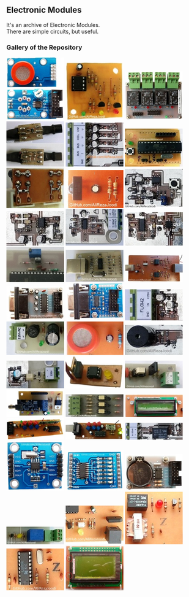 ## Electronic Modules 
It's an archive of Electronic Modules.  
There are simple circuits, but useful.

### Gallery of the Repository
![](Sensor_MQ_DO/Pictures/Album.jpg)
![](EEPROM_AT24Cx/Pictures/Album.jpg)
![](Driver_Relay_4CH/Pictures/Album.jpg)
![](Sensor_LM35_R-C%20Damper/Pictures/Album.jpg)
![](MCU_AI/Pictures/Album.jpg)
![](MCU_AVR_ATmega328/Pictures/Album.jpg)
![](Protective_IGBT%20Gate/Pictures/Album.jpg)
![](Module_IR/Pictures/Album.jpg)
![](MCU_WatchDog/Pictures/Album.jpg)
![](Converter_Frequency%20to%20Voltage/Pictures/Album.jpg)
![](Converter_Voltage%20to%20Current/Pictures/Album.jpg)
![](Detector_Phase%20Difference/Pictures/Album.jpg)
![](Power%20Supply_Reference%20Voltage_LM336/Pictures/Album.jpg)
![](Converter_UART%20to%20USB%20using%20CH340G/Pictures/Album.jpg)
![](Converter_USB%20to%20RS422/Pictures/Album.jpg)
![](Converter_UART%20to%20RS232_1Layer/Pictures/Album.jpg)
![](Converter_UART%20to%20RS232_2Layer/Pictures/Album.jpg)
![](Detector_Water%20Flow/Pictures/Album.jpg)
![](Power%20Supply_Rectifier/Pictures/Album.jpg)
![](Sensor_MQ_AO/Pictures/Album.jpg)
![](Driver_Buzzer/Pictures/Album.jpg)
![](Detector_AC%20Voltage/Pictures/Album.jpg)
![](Driver_Triac_MOC3021/Pictures/Album.jpg)
![](Driver_Thyristor_TLP521/Pictures/Album.jpg)
![](Module_RF_NRF24L01/Pictures/Album.jpg)
![](Detector_Zero%20Crossing_3Phase/Pictures/Album.jpg)
![](Display_LCD16x2/Pictures/Album.jpg)
![](Module_RF_ASK_Receiver_RR3-XXX/Pictures/Album.jpg)
![](Module_RF_ASK_Transmitter_TX-13952/Pictures/Album.jpg)
![](MCU_AI/Pictures/Album2.jpg)
![](RTC_DS1307_2Layer/Pictures/Album.jpg)
![](Driver_ULN2003_2Layer/Pictures/Album.jpg)
![](RTC_DS1307_1Layer/Pictures/Album.jpg)
![](Driver_Relay/Pictures/Album.jpg)
![](Phone%20Line_Call%20Detector/Pictures/Album.jpg)
![](Phone%20Line_Dialing/Pictures/Album.jpg)
![](Phone%20Line_DTMF%20Detector/Pictures/Album.jpg)
![](Display_GLCD_KS0108_64x128/Pictures/Album.jpg)

